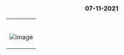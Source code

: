 #

### <p align="center"> 07-11-2021 </p>

<table>
	<tr>
		 <td>

</br>     

![image](https://user-images.githubusercontent.com/76246106/140663584-59cce6f5-d6fc-4872-b114-782241b3c800.png)
      
</table>

</br> 
